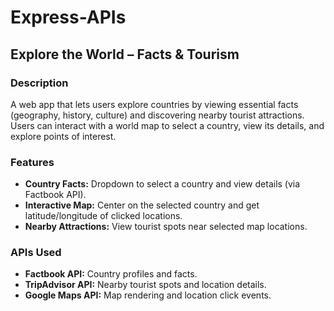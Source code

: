 # Express-APIs

## Explore the World – Facts & Tourism
### Description
A web app that lets users explore countries by viewing essential facts (geography, history, culture) and discovering nearby tourist attractions. Users can interact with a world map to select a country, view its details, and explore points of interest.

### Features
- **Country Facts:** Dropdown to select a country and view details (via Factbook API).
- **Interactive Map:** Center on the selected country and get latitude/longitude of clicked locations.
- **Nearby Attractions:** View tourist spots near selected map locations.

### APIs Used
- **Factbook API:** Country profiles and facts.
- **TripAdvisor API:** Nearby tourist spots and location details.
- **Google Maps API:** Map rendering and location click events.

